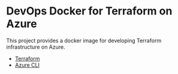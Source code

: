 # DevOps Docker for Terraform on Azure

This project provides a docker image for developing Terraform infrastructure on Azure.

- [Terraform][terraform]
- [Azure CLI][az-cli]

[terraform]: https://www.terraform.io/intro/index.html
[az-cli]: https://docs.microsoft.com/en-us/cli/azure/install-azure-cli

